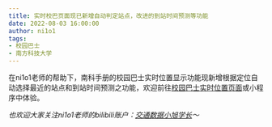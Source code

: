 ```yaml
---
title: 实时校巴页面现已新增自动判定站点，改进的到站时间预测等功能
date: 2022-08-03 16:00:00
author: ni1o1
tags:
- 校园巴士
- 南方科技大学
---
```


在ni1o1老师的帮助下，南科手册的校园巴士实时位置显示功能现新增根据定位自动选择最近的站点和到站时间预测之功能，欢迎前往[校园巴士实时位置页面](https://sustech.online/transport/bustimer.html)或小程序中体验。

*也欢迎大家关注ni1o1老师的bilibili账户：[交通数据小旭学长](https://space.bilibili.com/3051484/)～*